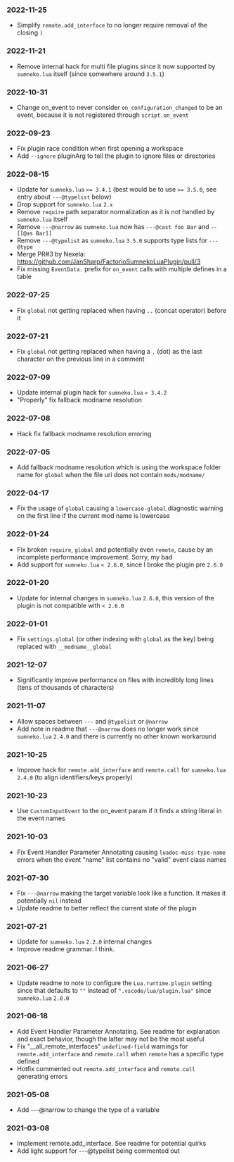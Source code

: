 
### 2022-11-25
- Simplify `remote.add_interface` to no longer require removal of the closing `)`

### 2022-11-21
- Remove internal hack for multi file plugins since it now supported by `sumneko.lua` itself (since somewhere around `3.5.1`)

### 2022-10-31
- Change on_event to never consider `on_configuration_changed` to be an event, because it is not registered through `script.on_event`

### 2022-09-23
- Fix plugin race condition when first opening a workspace
- Add `--ignore` pluginArg to tell the plugin to ignore files or directories

### 2022-08-15
- Update for `sumneko.lua` `>= 3.4.1` (best would be to use `>= 3.5.0`, see entry about `---@typelist` below)
- Drop support for `sumneko.lua` `2.x`
- Remove `require` path separator normalization as it is not handled by `sumneko.lua` itself
- Remove `---@narrow` as `sumneko.lua` now has `---@cast foo Bar` and `--[[@as Bar]]`
- Remove `---@typelist` as `sumneko.lua` `3.5.0` supports type lists for `---@type`
- Merge PR#3 by Nexela: https://github.com/JanSharp/FactorioSumnekoLuaPlugin/pull/3
- Fix missing `EventData.` prefix for `on_event` calls with multiple defines in a table

### 2022-07-25
- Fix `global` not getting replaced when having `..` (concat operator) before it

### 2022-07-21
- Fix `global` not getting replaced when having a `.` (dot) as the last character on the previous line in a comment

### 2022-07-09
- Update internal plugin hack for `sumneko.lua` `> 3.4.2`
- "Properly" fix fallback modname resolution

### 2022-07-08
- Hack fix fallback modname resolution erroring

### 2022-07-05
- Add fallback modname resolution which is using the workspace folder name for `global` when the file uri does not contain `mods/modname/`

### 2022-04-17
- Fix the usage of `global` causing a `lowercase-global` diagnostic warning on the first line if the current mod name is lowercase

### 2022-01-24
- Fix broken `require`, `global` and potentially even `remote`, cause by an incomplete performance improvement. Sorry, my bad
- Add support for `sumneko.lua` `< 2.6.0`, since I broke the plugin pre `2.6.0`

### 2022-01-20
- Update for internal changes in `sumneko.lua` `2.6.0`, this version of the plugin is not compatible with `< 2.6.0`

### 2022-01-01
- Fix `settings.global` (or other indexing with `global` as the key) being replaced with `__modname__global`

### 2021-12-07
- Significantly improve performance on files with incredibly long lines (tens of thousands of characters)

### 2021-11-07
- Allow spaces between `---` and `@typelist` or `@narrow`
- Add note in readme that `---@narrow` does no longer work since `sumneko.lua` `2.4.0` and there is currently no other known workaround

### 2021-10-25
- Improve hack for `remote.add_interface` and `remote.call` for `sumneko.lua` `2.4.0` (to align identifiers/keys properly)

### 2021-10-23
- Use `CustomInputEvent` to the on_event param if it finds a string literal in the event names

### 2021-10-03
- Fix Event Handler Parameter Annotating causing `luadoc-miss-type-name` errors when the event "name" list contains no "valid" event class names

### 2021-07-30
- Fix `---@narrow` making the target variable look like a function. It makes it potentially `nil` instead
- Update readme to better reflect the current state of the plugin

### 2021-07-21
- Update for `sumneko.lua` `2.2.0` internal changes
- Improve readme grammar. I think.

### 2021-06-27
- Update readme to note to configure the `Lua.runtime.plugin` setting since that defaults to `""` instead of `".vscode/lua/plugin.lua"` since `sumneko.lua` `2.0.0`

### 2021-06-18
- Add Event Handler Parameter Annotating. See readme for explanation and exact behavior, though the latter may not be the most useful
- Fix "__all_remote_interfaces" `undefined-field` warnings for `remote.add_interface` and `remote.call` when `remote` has a specific type defined
- Hotfix commented out `remote.add_interface` and `remote.call` generating errors

### 2021-05-08
- Add ---@narrow to change the type of a variable

### 2021-03-08
- Implement remote.add_interface. See readme for potential quirks
- Add light support for ---@typelist being commented out
